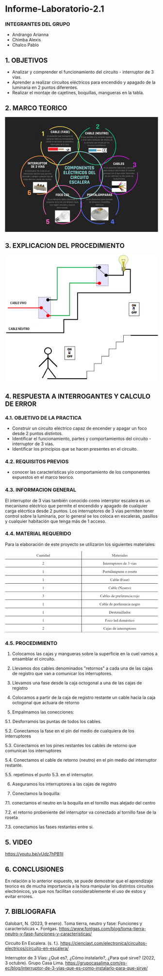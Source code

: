 # Informe-Laboratorio-2.1
### INTEGRANTES DEL GRUPO

- Andrango Arianna
- Chimba Alexis
- Chalco Pablo

## 1. OBJETIVOS

- Analizar y comprender el funcionamiento del circuito - interruptor de 3 vias.
- Aprender a realizar circuitos eléctricos para encendido y apagado de la luminaria en 2 puntos diferentes.
- Realizar el montaje de cajetines, boquillas, mangueras en la tabla.

## 2. MARCO TEORICO

![](https://github.com/apchimba/Informe-Laboratorio-2/blob/main/Circuitoescalera.png)

## 3. EXPLICACION DEL PROCEDIMIENTO


![](https://github.com/apchimba/Informe-Laboratorio-2/blob/main/thevaiven.png)


## 4. RESPUESTA A INTERROGANTES Y CALCULO DE ERROR



### 4.1. OBJETIVO DE LA PRACTICA

- Construir un circuito eléctrico capaz de encender y apagar un foco desde 2 puntos distintos.
- Identificar el funcionamiento, partes y comportamientos del circuito - interruptor de 3 vias.
- Identificar los principios que se hacen presentes en el circuito.

### 4.2. REQUISITOS PREVIOS

- conocer las caracteristicas y/o comportamiento de los componentes expuestos en el marco teorico.

### 4.3. INFORMACION GENERAL

El interruptor de 3 vias también conocido como interrptor escalera es un mecanismo eléctrico que permite el encendido y apagado de cualquier carga elécrtica desde 2 puntos. Los interruptores de 3 vias permiten tener control sobre la luminaria, por lo general se los coloca en escaleras, pasillos y cualquier habitación que tenga más de 1 acceso. 

### 4.4. MATERIAL REQUERIDO

Para la elaboración de este proyecto se utilizaron los siguientes materiales:

![](https://github.com/apchimba/Informe-Laboratorio-2/blob/main/materialesescalera.png)

### 4.5. PROCEDIMIENTO

1. Colocamos las cajas y mangueras sobre la superficie en la cuel vamos a ensamblar el circuito.

2. Llevamos dos cables denominados "retornos" a cada una de las cajas de registro que van a comunicar los interruptores.

3. Llevamos una fase desde la caja octogonal a una de las cajas de registro

4. Colocamos a partir de la caja de registro restante un cable hacia la caja octogonal que actuara de retorno

5. Empalmamos las conecciones:
  
  5.1. Desforramos las puntas de todos los cables.
  
  5.2. Conectamos la fase en el pin del medio de cualquiera de los interruptores
  
  5.3. Conectamos en los pines restantes los cables de retorno que comunican los interruptores
  
  5.4. Conectamos el cable de retorno (neutro) en el pin medio del interruptor restante.
  
  5.5. repetimos el punto 5.3. en el interruptor.

6. Aseguramos los interruptores a las cajas de registro

7. Conectamos la boquilla:
  
  7.1. conectamos el neutro en la boquilla en el tornillo mas alejado del centro
  
  7.2. el retorno probeniente del interruptor va conectado al tornillo fase de la roseta
  
  7.3. conectamos las fases restantes entre si.
  

## 5. VIDEO

https://youtu.be/vUdz7hPB1lI

## 6. CONCLUSIONES

En relación a lo anterior expuesto, se puede demostrar que el aprendizaje teorico es de mucha importancia a la hora manipular los distintos circuitos electrónicos, ya que nos facilitan considerablemente el uso de estos y evitar errores.


## 7. BIBLIOGRAFIA

Galobart, N. (2023, 9 enero). Toma tierra, neutro y fase: Funciones y características •. Fontgas. https://www.fontgas.com/blog/toma-tierra-neutro-y-fase-funciones-y-caracteristicas/

Circuito En Escalera. (s. f.). https://cienciayt.com/electronica/circuitos-electricos/circuito-en-escalera/

Interruptor de 3 Vías: ¿Qué es?, ¿Cómo instalarlo?, ¿Para qué sirve? (2022, 3 octubre). Grupo Casa Lima. https://grupocasalima.com/es-ec/blog/interruptor-de-3-vias-que-es-como-instalarlo-para-que-sirve/
